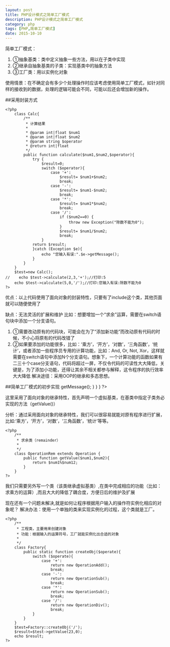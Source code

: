 ```yaml
---
layout: post
title: PHP设计模式之简单工厂模式
description: PHP设计模式之简单工厂模式
category: php
tags: [PHP,简单工厂模式]
date: 2015-10-10
---
```

简单工厂模式：

1. ①抽象基类：类中定义抽象一些方法，用以在子类中实现
2. ②继承自抽象基类的子类：实现基类中的抽象方法
3. ③工厂类：用以实例化对象

使用情景：在不确定会有多少个处理操作时应该考虑使用简单工厂模式，如针对同样的接收到的数据，处理的逻辑可能会不同，可能以后还会增加新的操作。 
<!-- more -->

##采用封装方式

    <?php
        class Calc{
            /**
             * 计算结果
             *
             * @param int|float $num1
             * @param int|float $num2
             * @param string $operator
             * @return int|float
             */
            public function calculate($num1,$num2,$operator){
                try {
                    $result=0;
                    switch ($operator){
                        case '+':
                            $result= $num1+$num2;
                            break;
                        case '-':
                            $result= $num1-$num2;
                            break;
                        case '*':
                            $result= $num1*$num2;
                            break;
                        case '/':
                            if ($num2==0) {
                                throw new Exception("除数不能为0");
                            }
                            $result= $num1/$num2;
                            break;
                    }
                return $result;
                }catch (Exception $e){
                    echo "您输入有误:".$e->getMessage();
                }
            }
        }
        $test=new Calc();
    //    echo $test->calculate(2,3,'+');//打印:5
        echo $test->calculate(5,0,'/');//打印:您输入有误:除数不能为0
    ?>

优点：以上代码使用了面向对象的封装特性，只要有了include这个类，其他页面就可以随便使用了

缺点：无法灵活的扩展和维护
比如：想要增加一个“求余”运算，需要在switch语句块中添加一个分支语句。

1. ①需要改动原有的代码块，可能会在为了“添加新功能”而改动原有代码的时候，不小心将原有的代码改错了
2. ②如果要添加的功能很多，比如：‘乘方’，‘开方’，‘对数’，‘三角函数’，‘统计’，或者添加一些程序员专用的计算功能，比如：And, Or, Not, Xor，这样就需要在switch语句中添加N个分支语句。想象下，一个计算功能的函数如果有二三十个case分支语句，代码将超过一屏，不仅令代码的可读性大大降低，关键是，为了添加小功能，还得让其余不相关都参与解释，这令程序的执行效率大大降低
解决途径：采用OOP的继承和多态思想。

##简单工厂模式的初步实现
    <?php
     /**
      * 操作类
      * 因为包含有抽象方法，所以类必须声明为抽象类
      */
     abstract class Operation{
         //抽象方法不能包含函数体
         abstract public function getValue($num1,$num2);//强烈要求子类必须实现该功能函数
     }
     /**
      * 加法类
      */
     class OperationAdd extends Operation {
         public function getValue($num1,$num2){
             return $num1+$num2;
         }
     }
     /**
      * 减法类
      */
     class OperationSub extends Operation {
         public function getValue($num1,$num2){
             return $num1-$num2;
         }
     }
     /**
      * 乘法类
      */
     class OperationMul extends Operation {
         public function getValue($num1,$num2){
             return $num1*$num2;
         }
     }
     /**
      * 除法类
      */
     class OperationDiv extends Operation {
         public function getValue($num1,$num2){
             try {
                 if ($num2==0){
                     throw new Exception("除数不能为0");
                 }else {
                     return $num1/$num2;
                 }
             }catch (Exception $e){
                 echo "错误信息：".$e->getMessage();
             }
         }
     }
    ?>

这里采用了面向对象的继承特性，首先声明一个虚拟基类，在基类中指定子类务必实现的方法（getValue()）

分析：通过采用面向对象的继承特性，我们可以很容易就能对原有程序进行扩展，比如:‘乘方’，‘开方’，‘对数’，‘三角函数’，‘统计’等等。

    <?php
        /**
         * 求余类（remainder）
         *
         */
        class OperationRem extends Operation {
            public function getValue($num1,$num2){
                return $num1%$num12;
            }
        }
    ?>

我们只需要另外写一个类（该类继承虚拟基类）,在类中完成相应的功能（比如：求乘方的运算）,而且大大的降低了耦合度，方便日后的维护及扩展

现在还有一个问题未解决,就是如何让程序根据用户输入的操作符实例化相应的对象呢？ 
解决办法：使用一个单独的类来实现实例化的过程，这个类就是工厂。 

    <?php
        /**
         * 工程类，主要用来创建对象
         * 功能：根据输入的运算符号，工厂就能实例化出合适的对象
         *
         */
        class Factory{
            public static function createObj($operate){
                switch ($operate){
                    case '+':
                        return new OperationAdd();
                        break;
                    case '-':
                        return new OperationSub();
                        break;
                    case '*':
                        return new OperationSub();
                        break;
                    case '/':
                        return new OperationDiv();
                        break;
                }
            }
        }
        $test=Factory::createObj('/');
        $result=$test->getValue(23,0);
        echo $result;
    ?>